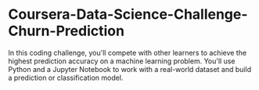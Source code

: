 # Coursera-Data-Science-Challenge-Churn-Prediction
In this coding challenge, you'll compete with other learners to achieve the highest prediction accuracy on a machine learning problem. You'll use Python and a Jupyter Notebook to work with a real-world dataset and build a prediction or classification model.
